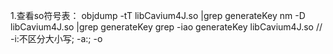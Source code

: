 1.查看so符号表：
objdump -tT libCavium4J.so |grep generateKey
nm -D libCavium4J.so  |grep generateKey
grep -iao generateKey libCavium4J.so // -i:不区分大小写; -a:; -o
